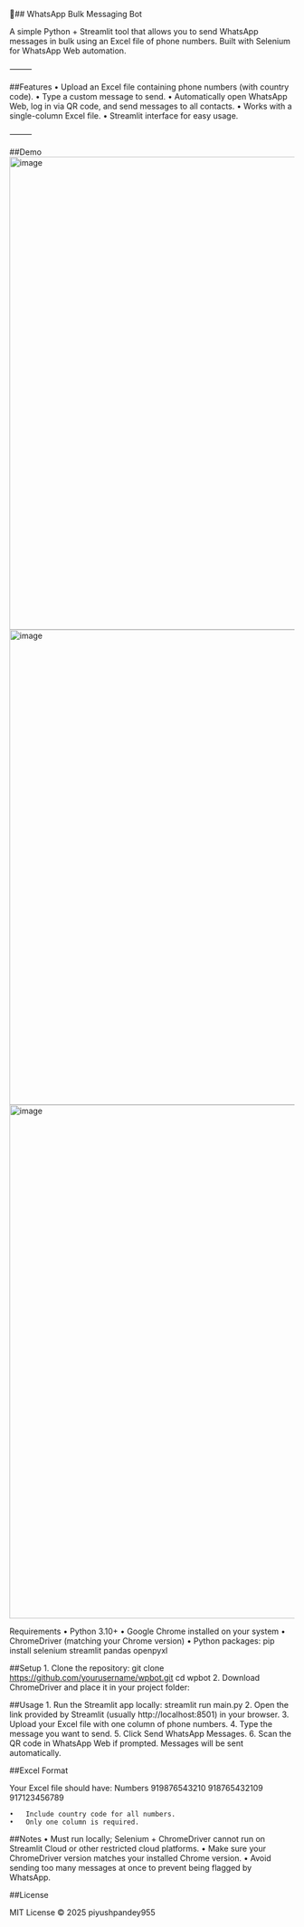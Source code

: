📱## WhatsApp Bulk Messaging Bot

A simple Python + Streamlit tool that allows you to send WhatsApp messages in bulk using an Excel file of phone numbers. Built with Selenium for WhatsApp Web automation.

⸻

##Features
	•	Upload an Excel file containing phone numbers (with country code).
	•	Type a custom message to send.
	•	Automatically open WhatsApp Web, log in via QR code, and send messages to all contacts.
	•	Works with a single-column Excel file.
	•	Streamlit interface for easy usage.

⸻

##Demo
<img width="1680" height="836" alt="image" src="https://github.com/user-attachments/assets/032040c7-d9e3-4605-bf42-bf849ab31c25" />
<img width="1680" height="840" alt="image" src="https://github.com/user-attachments/assets/5537514e-0a83-46b5-8f32-f06caa9f990b" />
<img width="1680" height="908" alt="image" src="https://github.com/user-attachments/assets/93fde3cb-f515-4dc3-8d03-db91e530f247" />

Requirements
	•	Python 3.10+
	•	Google Chrome installed on your system
	•	ChromeDriver (matching your Chrome version)
	•	Python packages:
      pip install selenium streamlit pandas openpyxl

##Setup
	1.	Clone the repository:
        git clone https://github.com/yourusername/wpbot.git
        cd wpbot
  2.	Download ChromeDriver and place it in your project folder:

##Usage
	1.	Run the Streamlit app locally:
         streamlit run main.py
  2.	Open the link provided by Streamlit (usually http://localhost:8501) in your browser.
	3.	Upload your Excel file with one column of phone numbers.
	4.	Type the message you want to send.
	5.	Click Send WhatsApp Messages.
	6.	Scan the QR code in WhatsApp Web if prompted. Messages will be sent automatically.

##Excel Format

Your Excel file should have:
  Numbers
919876543210
918765432109
917123456789

	•	Include country code for all numbers.
	•	Only one column is required.

##Notes
	•	Must run locally; Selenium + ChromeDriver cannot run on Streamlit Cloud or other restricted cloud platforms.
	•	Make sure your ChromeDriver version matches your installed Chrome version.
	•	Avoid sending too many messages at once to prevent being flagged by WhatsApp.

 ##License

  MIT License © 2025 piyushpandey955



